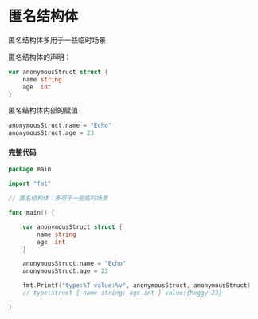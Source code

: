 # 匿名结构体

匿名结构体多用于一些临时场景

匿名结构体的声明：

```go
var anonymousStruct struct {
	name string
	age  int
}
```

匿名结构体内部的赋值

```go
anonymousStruct.name = "Echo"
anonymousStruct.age = 23
```

#### 完整代码

```go
package main

import "fmt"

// 匿名结构体：多用于一些临时场景

func main() {

	var anonymousStruct struct {
		name string
		age  int
	}

	anonymousStruct.name = "Echo"
	anonymousStruct.age = 23

	fmt.Printf("type:%T value:%v", anonymousStruct, anonymousStruct)
	// type:struct { name string; age int } value:{Meggy 23}

}
```
